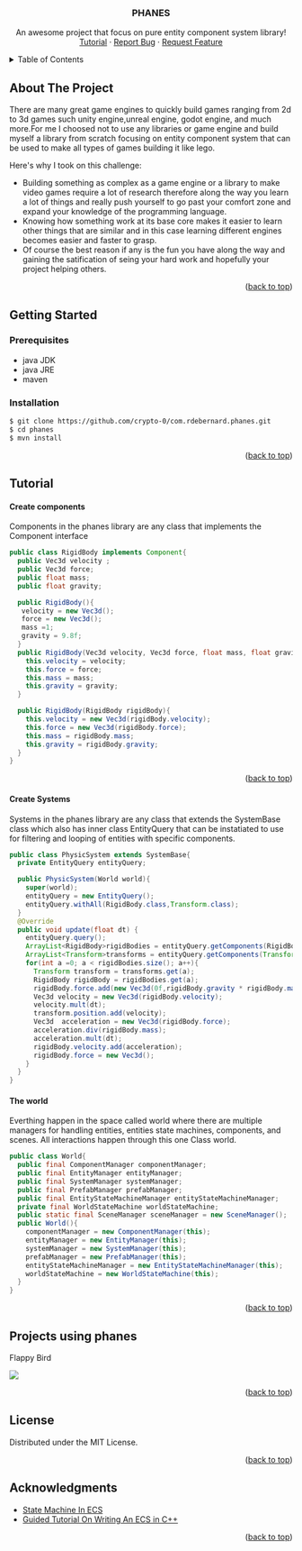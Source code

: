 <a name="readme-top"></a>
<!-- PROJECT LOGO -->
<br />
<div align="center">

  <h3 align="center">PHANES</h3>

  <p align="center">
    An awesome  project that focus on pure entity component system library!
    <br />
    <a href="#tutorial">Tutorial</a>
    ·
    <a href="https://github.com/crypto-0/com.rdebernard.phanes/issues">Report Bug</a>
    ·
    <a href="https://github.com/crypto-0/com.rdebernard.phanes/pulls">Request Feature</a>
  </p>
</div>



<!-- TABLE OF CONTENTS -->
<details>
  <summary>Table of Contents</summary>
  <ol>
    <li>
      <a href="#about-the-project">About The Project</a>
    </li>
    <li>
      <a href="#getting-started">Getting Started</a>
      <ul>
        <li><a href="#prerequisites">Prerequisites</a></li>
        <li><a href="#installation">Installation</a></li>
      </ul>
    </li>
    <li><a href="#tutorial">Tutorial</a></li>
    <li><a href="#projects-using-phanes">projects using phanes</a></li>
    <li><a href="#license">License</a></li>
    <li><a href="#acknowledgments">Acknowledgments</a></li>
  </ol>
</details>



<!-- ABOUT THE PROJECT -->
## About The Project


There are many great game engines to quickly build games ranging from 2d to 3d games such unity engine,unreal engine, godot engine, and much more.For me I choosed not to use any libraries or game engine and build myself a library from scratch focusing on entity component system that can be used to make all types of games building it like lego.

Here's why I took on this challenge:
* Building something as complex as a game engine or a library to make video games require a lot of research therefore along the way you learn a lot of things and really push yourself to go past your comfort zone and expand your knowledge of the programming language.
* Knowing how something work at its base core makes it easier to learn other things that are similar and in this case learning different engines becomes easier and faster to grasp.
* Of course the best reason if any is the fun you have along the way and gaining the satification of seing your hard work and hopefully your project helping others.


<p align="right">(<a href="#readme-top">back to top</a>)</p>


<!-- GETTING STARTED -->
## Getting Started

### Prerequisites

* java JDK
* java JRE
* maven

### Installation
```sh
$ git clone https://github.com/crypto-0/com.rdebernard.phanes.git
$ cd phanes
$ mvn install
```
<p align="right">(<a href="#readme-top">back to top</a>)</p>

## Tutorial

#### Create components
Components in the phanes library are any class that implements the Component interface
```java
public class RigidBody implements Component{
  public Vec3d velocity ;
  public Vec3d force;
  public float mass;
  public float gravity;

  public RigidBody(){
   velocity = new Vec3d();
   force = new Vec3d();
   mass =1;
   gravity = 9.8f;
  }
  public RigidBody(Vec3d velocity, Vec3d force, float mass, float gravity) {
    this.velocity = velocity;
    this.force = force;
    this.mass = mass;
    this.gravity = gravity;
  }

  public RigidBody(RigidBody rigidBody){
    this.velocity = new Vec3d(rigidBody.velocity);
    this.force = new Vec3d(rigidBody.force);
    this.mass = rigidBody.mass;
    this.gravity = rigidBody.gravity;
  }
}
```
<p align="right">(<a href="#readme-top">back to top</a>)</p>

#### Create Systems
Systems in the phanes library are any class that extends the SystemBase class which also has inner class EntityQuery that can be instatiated to use for filtering and looping of entities with specific components.
```java
public class PhysicSystem extends SystemBase{
  private EntityQuery entityQuery;

  public PhysicSystem(World world){
    super(world);
    entityQuery = new EntityQuery();
    entityQuery.withAll(RigidBody.class,Transform.class);
  }
  @Override
  public void update(float dt) {
    entityQuery.query();
    ArrayList<RigidBody>rigidBodies = entityQuery.getComponents(RigidBody.class);
    ArrayList<Transform>transforms = entityQuery.getComponents(Transform.class);
    for(int a =0; a < rigidBodies.size(); a++){
      Transform transform = transforms.get(a);
      RigidBody rigidBody = rigidBodies.get(a);
      rigidBody.force.add(new Vec3d(0f,rigidBody.gravity * rigidBody.mass,0));
      Vec3d velocity = new Vec3d(rigidBody.velocity);
      velocity.mult(dt);
      transform.position.add(velocity);
      Vec3d  acceleration = new Vec3d(rigidBody.force);
      acceleration.div(rigidBody.mass);
      acceleration.mult(dt);
      rigidBody.velocity.add(acceleration);
      rigidBody.force = new Vec3d();
    }
  }
}

```
#### The world
Everthing happen in the space called world where there are multiple managers for handling entities, entities state machines, components, and scenes. All interactions happen through this one Class world.
```java
public class World{
  public final ComponentManager componentManager;
  public final EntityManager entityManager;
  public final SystemManager systemManager;
  public final PrefabManager prefabManager;
  public final EntityStateMachineManager entityStateMachineManager;
  private final WorldStateMachine worldStateMachine;
  public static final SceneManager sceneManager = new SceneManager();
  public World(){
    componentManager = new ComponentManager(this);
    entityManager = new EntityManager(this);
    systemManager = new SystemManager(this);
    prefabManager = new PrefabManager(this);
    entityStateMachineManager = new EntityStateMachineManager(this);
    worldStateMachine = new WorldStateMachine(this);
  }
}
```
<p align="right">(<a href="#readme-top">back to top</a>)</p>

## Projects using phanes
Flappy Bird


<a href="https://github.com/crypto-0/flappybird">
    <img src="https://github.com/crypto-0/flappybird/blob/master/flappybird.gif?raw=true"> 
</a>

<p align="right">(<a href="#readme-top">back to top</a>)</p>

<!-- LICENSE -->
## License

Distributed under the MIT License.

<p align="right">(<a href="#readme-top">back to top</a>)</p>


<!-- ACKNOWLEDGMENTS -->
## Acknowledgments

* [State Machine In ECS](https://www.richardlord.net/blog/ecs/finite-state-machines-with-ash.html)
* [Guided Tutorial On Writing An ECS in C++](https://austinmorlan.com/posts/entity_component_system/)

<p align="right">(<a href="#readme-top">back to top</a>)</p>

